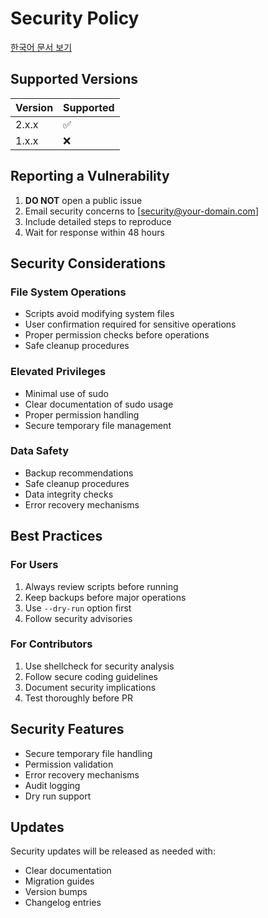 # Security Policy

[한국어 문서 보기](SECURITY.kr.md)

## Supported Versions

| Version | Supported          |
| ------- | ------------------ |
| 2.x.x   | :white_check_mark: |
| 1.x.x   | :x:                |

## Reporting a Vulnerability

1. **DO NOT** open a public issue
2. Email security concerns to [security@your-domain.com]
3. Include detailed steps to reproduce
4. Wait for response within 48 hours

## Security Considerations

### File System Operations

- Scripts avoid modifying system files
- User confirmation required for sensitive operations
- Proper permission checks before operations
- Safe cleanup procedures

### Elevated Privileges

- Minimal use of sudo
- Clear documentation of sudo usage
- Proper permission handling
- Secure temporary file management

### Data Safety

- Backup recommendations
- Safe cleanup procedures
- Data integrity checks
- Error recovery mechanisms

## Best Practices

### For Users

1. Always review scripts before running
2. Keep backups before major operations
3. Use `--dry-run` option first
4. Follow security advisories

### For Contributors

1. Use shellcheck for security analysis
2. Follow secure coding guidelines
3. Document security implications
4. Test thoroughly before PR

## Security Features

- Secure temporary file handling
- Permission validation
- Error recovery mechanisms
- Audit logging
- Dry run support

## Updates

Security updates will be released as needed with:

- Clear documentation
- Migration guides
- Version bumps
- Changelog entries
